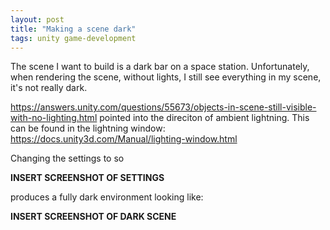 ```yaml
---
layout: post
title: "Making a scene dark"
tags: unity game-development
---
```


The scene I want to build is a dark bar on a space station. Unfortunately, when rendering the scene, without lights, I still see everything in my scene, it's not really dark.

https://answers.unity.com/questions/55673/objects-in-scene-still-visible-with-no-lighting.html pointed into the direciton of ambient lightning. This can be found in the lightning window: https://docs.unity3d.com/Manual/lighting-window.html

Changing the settings to so

**INSERT SCREENSHOT OF SETTINGS**

produces a fully dark environment looking like:

**INSERT SCREENSHOT OF DARK SCENE**
